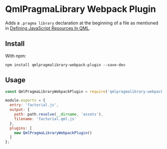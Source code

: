 # QmlPragmaLibrary Webpack Plugin

Adds a `.pragma library` declaration at the beginning of a file as mentioned in [Defining JavaScript Resources In QML](http://doc.qt.io/qt-5/qtqml-javascript-resources.html#shared-javascript-resources-libraries).

## Install

With npm:
```
npm install qmlpragmalibrary-webpack-plugin --save-dev
```

## Usage

```javascript
const QmlPragmaLibraryWebpackPlugin = require('qmlpragmalibrary-webpack-plugin');

module.exports = {
  entry: 'factorial.js',
  output: {
    path: path.resolve(__dirname, 'assets'),
    filename: 'factorial.qml.js'
  },
  plugins: [
    new QmlPragmaLibraryWebpackPlugin()
  ]
};
```
